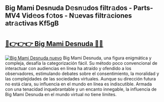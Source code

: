 ## Big Mami Desnuda D𝚎sn𝚞dos filtr𝚊dos - Parts-MV4 Vid𝚎os f𝚘tos - N𝚞evas filtr𝚊ciones atr𝚊ctivas Kf5gB

# <h2><a href="http://mb3pgxz.tromn.icu/?c=Big+Mami+Desnuda">🔗👉👉👉 Big Mami Desnuda 🔗🔗</a></h2>

[![Big Mami Desnuda nuevo](https://i.imgur.com/pEAQMta.gif)](http://mb3pgxz.tromn.icu/?c=Big+Mami+Desnuda)
Big Mami Desnuda, una figura enigmática y compleja, desafía la categorización fácil. Su método poco convencional de interactuar con audiencias en línea ha atraído y ofendido a los observadores, estimulando debates sobre el consentimiento, la moralidad y las complejidades de las sociedades virtuales. Aunque su dirección futura no está clara, su influencia en el mundo en línea es indiscutible. Armada con una tenacidad inquebrantable y un encanto innegable, la influencia de Big Mami Desnuda en el mundo virtual no tiene límites.
